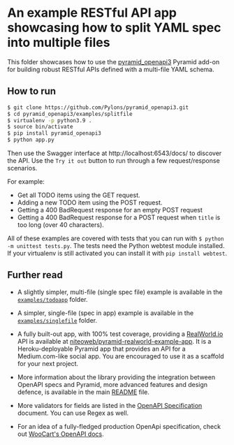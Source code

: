 # An example RESTful API app showcasing how to split YAML spec into multiple files

This folder showcases how to use the [pyramid_openapi3](https://github.com/Pylons/pyramid_openapi3) Pyramid add-on for building robust RESTful APIs defined with a multi-file YAML schema.

## How to run

```bash
$ git clone https://github.com/Pylons/pyramid_openapi3.git
$ cd pyramid_openapi3/examples/splitfile
$ virtualenv -p python3.9 .
$ source bin/activate
$ pip install pyramid_openapi3
$ python app.py
```

Then use the Swagger interface at http://localhost:6543/docs/ to discover the API. Use the `Try it out` button to run through a few request/response scenarios.

For example:
* Get all TODO items using the GET request.
* Adding a new TODO item using the POST request.
* Getting a 400 BadRequest response for an empty POST request
* Getting a 400 BadRequest response for a POST request when `title` is too long (over 40 characters).

All of these examples are covered with tests that you can run with `$ python -m unittest tests.py`. The tests need the Python webtest module installed. If your virtualenv is still activated you can install it with `pip install webtest`.


## Further read

* A slightly simpler, multi-file (single spec file) example is available in the [`examples/todoapp`](https://github.com/Pylons/pyramid_openapi3/tree/main/examples/todoapp) folder.

* A simpler, single-file (spec in app) example is available in the [`examples/singlefile`](https://github.com/Pylons/pyramid_openapi3/tree/main/examples/singlefile) folder.

* A fully built-out app, with 100% test coverage, providing a [RealWorld.io](https://realworld.io) API is available at [niteoweb/pyramid-realworld-example-app](https://github.com/niteoweb/pyramid-realworld-example-app). It is a Heroku-deployable Pyramid app that provides an API for a Medium.com-like social app. You are encouraged to use it as a scaffold for your next project.

* More information about the library providing the integration between OpenAPI specs and Pyramid, more advanced features and design defence, is available in the main [README](https://github.com/Pylons/pyramid_openapi3) file.

* More validators for fields are listed in the [OpenAPI Specification](https://github.com/OAI/OpenAPI-Specification/blob/main/versions/3.0.0.md#properties) document. You can use Regex as well.

* For an idea of a fully-fledged production OpenApi specification, check out [WooCart's OpenAPI docs](https://app.woocart.com/api/v1/).
